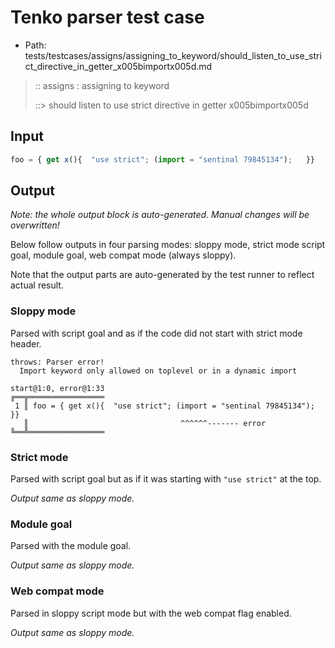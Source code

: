 # Tenko parser test case

- Path: tests/testcases/assigns/assigning_to_keyword/should_listen_to_use_strict_directive_in_getter_x005bimportx005d.md

> :: assigns : assigning to keyword
>
> ::> should listen to use strict directive in getter x005bimportx005d

## Input

`````js
foo = { get x(){  "use strict"; (import = "sentinal 79845134");   }}
`````

## Output

_Note: the whole output block is auto-generated. Manual changes will be overwritten!_

Below follow outputs in four parsing modes: sloppy mode, strict mode script goal, module goal, web compat mode (always sloppy).

Note that the output parts are auto-generated by the test runner to reflect actual result.

### Sloppy mode

Parsed with script goal and as if the code did not start with strict mode header.

`````
throws: Parser error!
  Import keyword only allowed on toplevel or in a dynamic import

start@1:0, error@1:33
╔══╦═════════════════
 1 ║ foo = { get x(){  "use strict"; (import = "sentinal 79845134");   }}
   ║                                  ^^^^^^------- error
╚══╩═════════════════

`````

### Strict mode

Parsed with script goal but as if it was starting with `"use strict"` at the top.

_Output same as sloppy mode._

### Module goal

Parsed with the module goal.

_Output same as sloppy mode._

### Web compat mode

Parsed in sloppy script mode but with the web compat flag enabled.

_Output same as sloppy mode._

